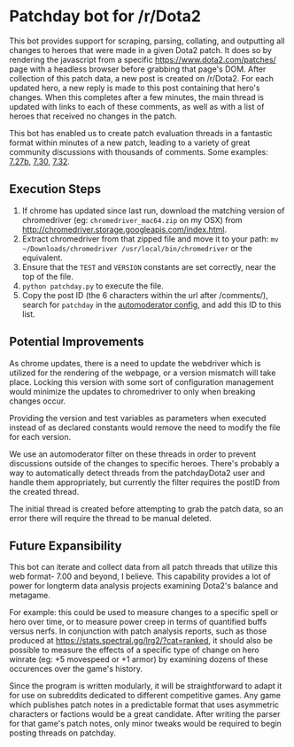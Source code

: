 # Patchday bot for /r/Dota2

This bot provides support for scraping, parsing, collating, and outputting all changes to heroes that were made in a given Dota2 patch. It does so by rendering the javascript from a specific https://www.dota2.com/patches/ page with a headless browser before grabbing that page's DOM. After collection of this patch data, a new post is created on /r/Dota2. For each updated hero, a new reply is made to this post containing that hero's changes. When this completes after a few minutes, the main thread is updated with links to each of these comments, as well as with a list of heroes that received no changes in the patch.

This bot has enabled us to create patch evaluation threads in a fantastic format within minutes of a new patch, leading to a variety of great community discussions with thousands of comments. Some examples: [7.27b](https://old.reddit.com/r/DotA2/comments/hs5iwf/patch_727b_hero_changes_discussion/), [7.30](https://old.reddit.com/r/DotA2/comments/p77wx7/patch_730_hero_changes_discussion/), [7.32](https://old.reddit.com/r/DotA2/comments/wwbw0s/patch_732_hero_changes_discussion/).

## Execution Steps

1. If chrome has updated since last run, download the matching version of chromedriver (eg: `chromedriver_mac64.zip` on my OSX) from http://chromedriver.storage.googleapis.com/index.html.
2. Extract chromedriver from that zipped file and move it to your path: `mv ~/Downloads/chromedriver /usr/local/bin/chromedriver` or the equivalent.
3. Ensure that the `TEST` and `VERSION` constants are set correctly, near the top of the file.
4. `python patchday.py` to execute the file.
5. Copy the post ID (the 6 characters within the url after /comments/), search for `patchday` in the [automoderator config](https://old.reddit.com/r/DotA2/wiki/config/automoderator), and add this ID to this list.

## Potential Improvements

As chrome updates, there is a need to update the webdriver which is utilized for the rendering of the webpage, or a version mismatch will take place. Locking this version with some sort of configuration management would minimize the updates to chromedriver to only when breaking changes occur.

Providing the version and test variables as parameters when executed instead of as declared constants would remove the need to modify the file for each version.

We use an automoderator filter on these threads in order to prevent discussions outside of the changes to specific heroes. There's probably a way to automatically detect threads from the patchdayDota2 user and handle them appropriately, but currently the filter requires the postID from the created thread.

The initial thread is created before attempting to grab the patch data, so an error there will require the thread to be manual deleted.

## Future Expansibility

This bot can iterate and collect data from all patch threads that utilize this web format- 7.00 and beyond, I believe. This capability provides a lot of power for longterm data analysis projects examining Dota2's balance and metagame.

For example: this could be used to measure changes to a specific spell or hero over time, or to measure power creep in terms of quantified buffs versus nerfs. In conjunction with patch analysis reports, such as those produced at https://stats.spectral.gg/lrg2/?cat=ranked, it should also  be possible to measure the effects of a specific type of change on hero winrate (eg: +5 movespeed or +1 armor) by examining dozens of these occurences over the game's history.

Since the program is written modularly, it will be straightforward to adapt it for use on subreddits dedicated to different competitive games. Any game which publishes patch notes in a predictable format that uses asymmetric characters or factions would be a great candidate. After writing the parser for that game's patch notes, only minor tweaks would be required to begin posting threads on patchday.
